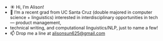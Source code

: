 - ☀️ Hi, I’m Alison!
- 👀 I’m a recent grad from UC Santa Cruz (double majored in computer science + linguistics) interested in interdisciplinary opportunities in tech — product management,
- technical writing, and computational linguistics/NLP, just to name a few!
- 📫 Drop me a line at alisonsun625@gmail.com

<!---
alison-work/alison-work is a ✨ special ✨ repository because its `README.md` (this file) appears on your GitHub profile.
You can click the Preview link to take a look at your changes.
--->
